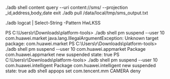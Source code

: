 ./adb shell
content query --uri content://sms/ --projection _id,address,body,date
exit
./adb pull /data/local/tmp/sms_output.txt


 ./adb logcat | Select-String -Pattern HwLKSS

 PS C:\Users\r\Downloads\platform-tools> ./adb shell pm suspend --user 10 com.huawei.market
java.lang.IllegalArgumentException: Unknown target package: com.huawei.market
PS C:\Users\r\Downloads\platform-tools> ./adb shell pm suspend --user 10 com.huawei.appmarket
Package com.huawei.appmarket new suspended state: true
PS C:\Users\r\Downloads\platform-tools> ./adb shell pm suspend --user 10 com.huawei.intelligent
Package com.huawei.intelligent new suspended state: true
 adb shell appops set com.tencent.mm CAMERA deny
